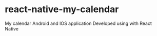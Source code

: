 # react-native-my-calendar
My calendar Android and IOS  application Developed using with React Native
